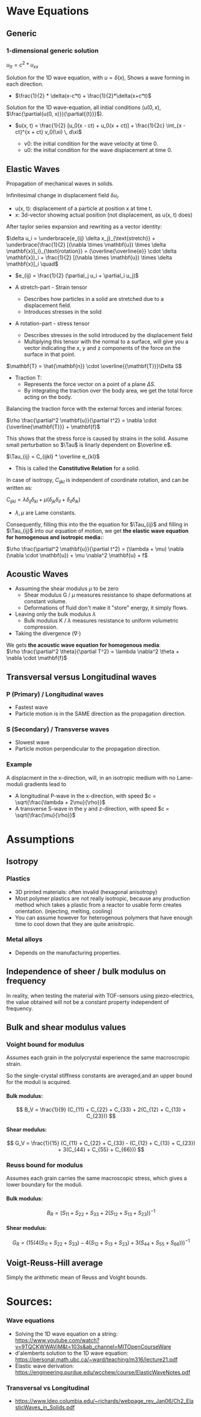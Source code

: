 
# Wave Equations
## Generic

### 1-dimensional generic solution
$u_{tt} = c^2*u_{xx}$

Solution for the 1D wave equation, with $u = \delta(x)$, Shows a wave forming in each direction.

- $\frac{1}{2} * \delta(x-c*t) + \frac{1}{2}*\delta(x+c*t)$ 

Solution for the 1D wave-equation, all initial conditions ($u(0, x)$, $\frac{\partial{u(0, x)}}{\partial{{t}}}$).

- $u(x, t) = \frac{1}{2} [u_0(x - ct) + u_0(x + ct)] + \frac{1}{2c} \int_{x - ct}^{x + ct} v_0(\xi) \, d\xi$

	- v0: the initial condition for the wave velocity at time 0.
	- u0: the initial condition for the wave displacement at time 0.

## Elastic Waves
Propagation of mechanical waves in solids.

Infinitesimal change in displacement field $\delta u_i$. 
- u(x, t): displacement of a particle at position x at time t.
- x: 3d-vector showing actual position (not displacement, as u(x, t) does)

After taylor series expansion and rewriting as a vector identity:

$\delta u_i = \underbrace{e_{ij} \delta x_j}_{\text{stretch}} + \underbrace{\frac{1}{2} [(\nabla \times \mathbf{u}) \times \delta \mathbf{x}]_i}_{\text{rotation}} = (\overline{\overline{e}} \cdot \delta \mathbf{x})_i + \frac{1}{2} [(\nabla \times \mathbf{u}) \times \delta \mathbf{x}]_i \quad$
- $e_{ij} = \frac{1}{2} (\partial_j u_i + \partial_i u_j)$


- A stretch-part - Strain tensor
	- Describes how particles in a solid are stretched due to a displacement field.
	- Introduces stresses in the solid
- A rotation-part - stress tensor
	- Describes stresses in the solid introduced by the displacement field
	- Multiplying this tensor with the normal to a surface, will give you a vector indicating the x, y and z components of the force on the surface in that point.

$\mathbf{T} = \hat{\mathbf{n}} \cdot \overline{{\mathbf{T}}}\Delta S$

- Traction T: 
	- Represents the force vector on a point of a plane $\Delta S$.
	- By integrating the traction over the body area, we get the total force acting on the body.

Balancing the traction force with the external forces and interial forces:

$\rho \frac{\partial^2 \mathbf{u}}{\partial t^2} = \nabla \cdot {\overline{\mathbf{T}}} + \mathbf{f}$

This shows that the stress force is caused by strains in the solid.
Assume small perturbation so $\Tau$ is linarly dependent on $\overline e$.

$\Tau_{ij} = C_{ijkl} * \overline e_{kl}$
- This is called the **Constitutive Relation** for a solid.

In case of isotropy, $C_{ijkl}$ is independent of coordinate rotation, and can be written as:

$C_{ijkl} = \lambda \delta_{ij} \delta_{kl} + \mu (\delta_{jk} \delta_{il} + \delta_{il} \delta_{ik})$
- $\lambda, \mu$ are Lame constants.

Consequently, filling this into the the equation for $\Tau_{ij}$ and filling in $\Tau_{ij}$ into our equation of motion, we get **the elastic wave equation for homogenous and isotropic media:**:

$\rho \frac{\partial^2 \mathbf{u}}{\partial t^2} = (\lambda + \mu) \nabla (\nabla \cdot \mathbf{u}) + \mu \nabla^2 \mathbf{u}  + f$

## Acoustic Waves

- Assuming the shear modulus $\mu$ to be zero
	- Shear modulus G / $\mu$ measures resistance to shape deformations at constant volume.
	- Deformations of fluid don't make it "store" energy, it simply flows.
- Leaving only the bulk modulus $\lambda$	
	- Bulk modulus K / $\lambda$ measures resistance to uniform volumetric compression.
- Taking the divergence ($\nabla \cdot$)

We gets **the acoustic wave equation for homogenous media**:\
$\rho \frac{\partial^2 \theta}{\partial T^2} = \lambda \nabla^2 \theta + \nabla \cdot \mathbf{f}$


## Transversal versus Longitudinal waves
### P (Primary) / Longitudinal waves
- Fastest wave
- Particle motion is in the SAME direction as the propagation direction.

### S (Secondary) / Transverse waves
- Slowest wave
- Particle motion perpendicular to the propagation direction.

### Example
A displacment in the x-direction, will, in an isotropic medium with no Lame-moduli gradients lead to
- A longitudinal P-wave in the x-direction, with speed $c = \sqrt{\frac{\lambda + 2\mu}{\rho}}$
- A transverse S-wave in the y and z-direction, with speed $c = \sqrt{\frac{\mu}{\rho}}$

# Assumptions
## Isotropy
### Plastics
- 3D printed materials: often invalid (hexagonal anisotropy)
- Most polymer plastics are not really isotropic, because any production method which takes a plastic from a reactor to usable form creates orientation. (injecting, melting, cooling)
- You can assume however for heterogenous polymers that have enough time to cool down that they are quite anisitropic.

### Metal alloys
- Depends on the manufacturing properties.

## Independence of sheer / bulk modulus on frequency
In reality, when testing the material with TOF-sensors using piezo-electrics, the value obtained will not be a constant property independent of frequency.

## Bulk and shear modulus values
### Voight bound for modulus
Assumes each grain in the polycrystal experience the same macroscropic strain.

So the single-crystal stiffness constants are averaged,and an upper bound for the moduli is acquired.

#### Bulk modulus:
$$
B_V = \frac{1}{9} (C_{11} + C_{22} + C_{33} + 2(C_{12} + C_{13} + C_{23}))
$$

#### Shear modulus:
$$
G_V = \frac{1}{15} (C_{11} + C_{22} + C_{33} - (C_{12} + C_{13} + C_{23}) + 3(C_{44} + C_{55} + C_{66}))
$$

### Reuss bound for modulus

Assumes each grain carries the same macroscopic stress, which gives a lower boundary for the moduli.

#### Bulk modulus:
$$
B_R = (S_{11} + S_{22} + S_{33} + 2(S_{12} + S_{13} + S_{23}))^{-1}
$$

#### Shear modulus:
$$
G_R = \left(15 \left(4(S_{11} + S_{22} + S_{33}) - 4(S_{12} + S_{13} + S_{23}) + 3(S_{44} + S_{55} + S_{66})\right)\right)^{-1}
$$

## Voigt-Reuss-Hill average
Simply the arithmetic mean of Reuss and Voight bounds.

# Sources:
### Wave equations
- Solving the 1D wave equation on a string: https://www.youtube.com/watch?v=9TQCKWWAVjM&t=103s&ab_channel=MITOpenCourseWare
- d'alemberts solution to the 1D wave equation: https://personal.math.ubc.ca/~ward/teaching/m316/lecture21.pdf
- Elastic wave derivation: https://engineering.purdue.edu/wcchew/course/ElasticWaveNotes.pdf

### Transversal vs Longitudinal
- https://www.ldeo.columbia.edu/~richards/webpage_rev_Jan06/Ch2_ElasticWaves_in_Solids.pdf